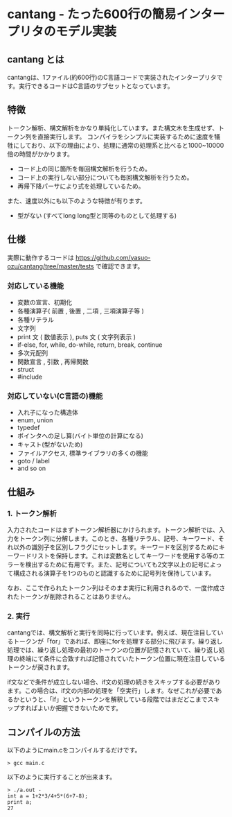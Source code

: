 # cantang - たった600行の簡易インタープリタのモデル実装

## cantang とは
cantangは、1ファイル(約600行)のC言語コードで実装されたインタープリタです。実行できるコードはC言語のサブセットとなっています。

## 特徴
トークン解析、構文解析をかなり単純化しています。また構文木を生成せず、トークン列を直接実行します。
コンパイラをシンプルに実装するために速度を犠牲にしており、以下の理由により、処理に通常の処理系と比べると1000~10000倍の時間がかかります。

- コード上の同じ箇所を毎回構文解析を行うため。
- コード上の実行しない部分についても毎回構文解析を行うため。
- 再帰下降パーサにより式を処理しているため。

また、速度以外にも以下のような特徴が有ります。

- 型がない (すべてlong long型と同等のものとして処理する)

## 仕様
実際に動作するコードは
https://github.com/yasuo-ozu/cantang/tree/master/tests
で確認できます。

### 対応している機能

- 変数の宣言、初期化
- 各種演算子( 前置 , 後置 , 二項 , 三項演算子等 )
- 各種リテラル
- 文字列
- print 文 ( 数値表示 ), puts 文 ( 文字列表示 )
- if-else, for, while, do-while, return, break, continue
- 多次元配列
- 関数宣言 , 引数 , 再帰関数
- struct
- #include

### 対応していない(C言語の)機能

- 入れ子になった構造体
- enum, union
- typedef
- ポインタへの足し算(バイト単位の計算になる)
- キャスト(型がないため)
- ファイルアクセス, 標準ライブラリの多くの機能
- goto / label
- and so on

## 仕組み

### 1. トークン解析
入力されたコードはまずトークン解析器にかけられます。トークン解析では、入力をトークン列に分解します。このとき、各種リテラル、記号、キーワード、それ以外の識別子を区別しフラグにセットします。キーワードを区別するためにキーワードリストを保持します。これは変数名としてキーワードを使用する等のエラーを検出するために有用です。また、記号についても2文字以上の記号によって構成される演算子を1つのものと認識するために記号列を保持しています。

なお、ここで作られたトークン列はそのまま実行に利用されるので、一度作成されたトークンが削除されることはありません。

### 2. 実行
cantangでは、構文解析と実行を同時に行っています。例えば、現在注目しているトークンが「for」であれば、即座にforを処理する部分に飛びます。繰り返し処理では、繰り返し処理の最初のトークンの位置が記憶されていて、繰り返し処理の終端にて条件に合致すれば記憶されていたトークン位置に現在注目しているトークンが戻されます。

if文などで条件が成立しない場合、if文の処理の続きをスキップする必要があります。この場合は、if文の内部の処理を「空実行」します。なぜこれが必要であるかというと、「if」というトークンを解釈している段階ではまだどこまでスキップすればよいか把握できないためです。

## コンパイルの方法
以下のようにmain.cをコンパイルするだけです。
```
> gcc main.c
```

以下のように実行することが出来ます。

```
> ./a.out -
int a = 1+2*3/4+5*(6+7-8);
print a;
27
```
